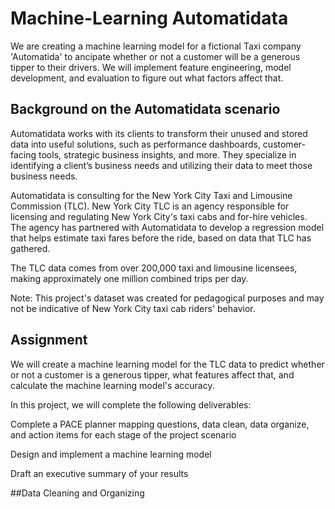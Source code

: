 # Machine-Learning Automatidata
We are creating a machine learning model for a fictional Taxi company 'Automatida' to ancipate whether or not a customer will be a generous tipper to their drivers. We will implement feature engineering, model development, and evaluation to figure out what factors affect that. 
## Background on the Automatidata scenario
Automatidata works with its clients to transform their unused and stored data into useful solutions, such as performance dashboards, customer-facing tools, strategic business insights, and more. They specialize in identifying a client’s business needs and utilizing their data to meet those business needs. 

Automatidata is consulting for the New York City Taxi and Limousine Commission (TLC). New York City TLC is an agency responsible for licensing and regulating New York City's taxi cabs and for-hire vehicles. The agency has partnered with Automatidata to develop a regression model that helps estimate taxi fares before the ride, based on data that TLC has gathered. 

The TLC data comes from over 200,000 taxi and limousine licensees, making approximately one million combined trips per day. 

Note: This project's dataset was created for pedagogical purposes and may not be indicative of New York City taxi cab riders' behavior.

## Assignment
We will create a machine learning model for the TLC data to predict whether or not a customer is a generous tipper, what features affect that, and calculate the machine learning model's accuracy.

In this project, we will complete the following deliverables:

Complete a PACE planner mapping questions, data clean, data organize, and action items for each stage of the project scenario

Design and implement a machine learning model

Draft an executive summary of your results

##Data Cleaning and Organizing
